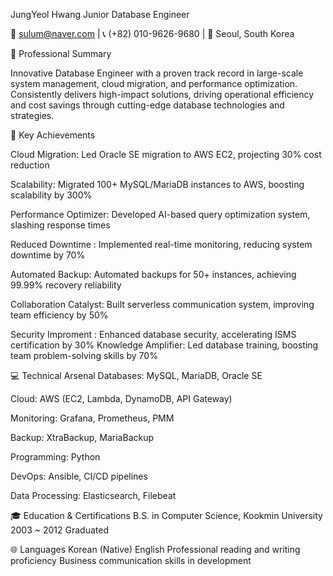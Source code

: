 JungYeol Hwang
Junior Database Engineer

📧 sulum@naver.com | 📞 (+82) 010-9626-9680 | 📍 Seoul, South Korea


💼 Professional Summary

Innovative Database Engineer with a proven track record in large-scale system management, cloud migration, and performance optimization. Consistently delivers high-impact solutions, driving operational efficiency and cost savings through cutting-edge database technologies and strategies.


🚀 Key Achievements

Cloud Migration: Led Oracle SE migration to AWS EC2, projecting 30% cost reduction

Scalability: Migrated 100+ MySQL/MariaDB instances to AWS, boosting scalability by 300%

Performance Optimizer: Developed AI-based query optimization system, slashing response times

Reduced Downtime : Implemented real-time monitoring, reducing system downtime by 70%

Automated Backup: Automated backups for 50+ instances, achieving 99.99% recovery reliability

Collaboration Catalyst: Built serverless communication system, improving team efficiency by 50%

Security Improment : Enhanced database security, accelerating ISMS certification by 30%
Knowledge Amplifier: Led database training, boosting team problem-solving skills by 70%


💻 Technical Arsenal
Databases: MySQL, MariaDB, Oracle SE


Cloud: AWS (EC2, Lambda, DynamoDB, API Gateway)

Monitoring: Grafana, Prometheus, PMM

Backup: XtraBackup, MariaBackup

Programming: Python

DevOps: Ansible, CI/CD pipelines

Data Processing: Elasticsearch, Filebeat


🎓 Education & Certifications
B.S. in Computer Science, Kookmin University 2003 ~ 2012 Graduated


🌐 Languages
Korean (Native)
English
Professional reading and writing proficiency
Business communication skills in development
